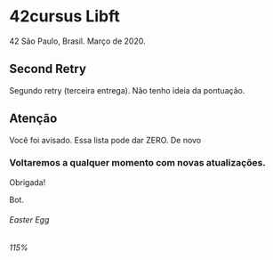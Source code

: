 # 42cursus Libft

42 São Paulo, Brasil. Março de 2020.

## Second Retry

Segundo retry (terceira entrega). Não tenho ideia da pontuação. 

## Atenção

Você foi avisado. Essa lista pode dar ZERO. De novo

### Voltaremos a qualquer momento com novas atualizações.

Obrigada!

Bot.

###### Easter Egg
###### 115%
